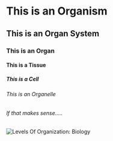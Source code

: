 # This is an Organism
## This is an Organ System    
### This is an Organ 
#### This is a Tissue
##### This is a Cell
###### This is an Organelle
###### If that makes sense.....
![Levels Of Organization: Biology](https://vetmed.tamu.edu/peer/wp-content/uploads/sites/72/2020/03/levels-of-organization.jpg)
